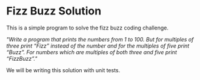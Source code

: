 # Fizz Buzz Solution
This is a simple program to solve the fizz buzz coding challenge.


_"Write a program that prints the numbers from 1 to 100. But for multiples of three print “Fizz” instead of the number and for the multiples of five print “Buzz”. For numbers which are multiples of both three and five print “FizzBuzz”."_

We will be writing this solution with unit tests.

